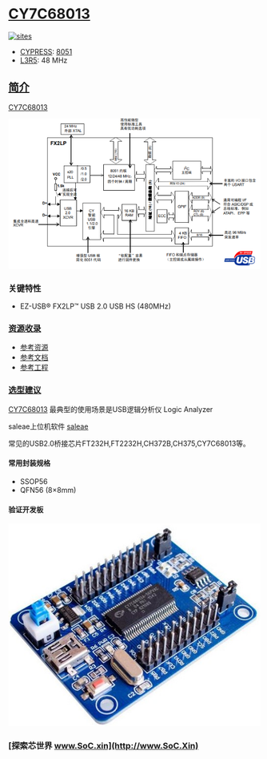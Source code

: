 ﻿# [CY7C68013](https://github.com/SoCXin/CY7C68013)

[![sites](http://182.61.61.133/link/resources/SoC.png)](http://www.SoC.Xin)

* [CYPRESS](https://www.cypress.com/): [8051](https://github.com/SoCXin/8051)
* [L3R5](https://github.com/SoCXin/Level): 48 MHz

## [简介](https://github.com/SoCXin/CY7C68013/wiki)

[CY7C68013](https://github.com/SoCXin/CY7C68013)

[![sites](docs/CY7C68013.png)](https://www.cypress.com/file/89906/download)

### 关键特性

* EZ-USB® FX2LP™ USB 2.0 USB HS (480MHz)


### [资源收录](https://github.com/SoCXin)

* [参考资源](src/)
* [参考文档](docs/)
* [参考工程](project/)

### [选型建议](https://github.com/SoCXin)

[CY7C68013](https://github.com/SoCXin/CY7C68013) 最典型的使用场景是USB逻辑分析仪 Logic Analyzer

saleae上位机软件 [saleae](https://www.saleae.com/downloads/)

常见的USB2.0桥接芯片FT232H,FT2232H,CH372B,CH375,CY7C68013等。
#### 常用封装规格

* SSOP56
* QFN56 (8×8mm)

#### 验证开发板

[![sites](docs/B.jpg)](https://item.taobao.com/item.htm?spm=a230r.1.14.28.3fd12831N2fDB0&id=631618342238&ns=1&abbucket=18#detail
)


### [探索芯世界 www.SoC.xin](http://www.SoC.Xin)

